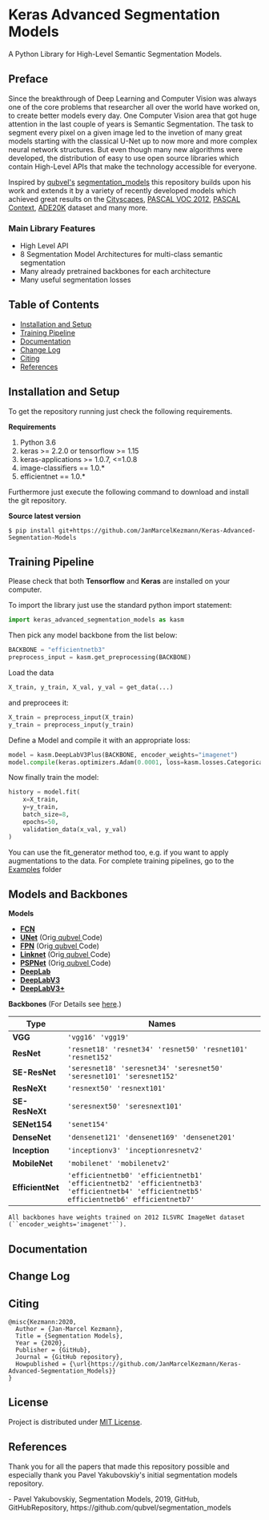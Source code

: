 # Keras Advanced Segmentation Models
A Python Library for High-Level Semantic Segmentation Models.

## Preface
<p>Since the breakthrough of Deep Learning and Computer Vision was always one of the core problems that researcher all over the world have worked on, to create better models every day. One Computer Vision area that got huge attention in the last couple of years is Semantic Segmentation. The task to segment every pixel on a given image led to the invetion of many great models starting with the classical U-Net up to now more and more complex neural network structures. But even though many new algorithms were developed, the distribution of easy to use open source libraries which contain High-Level APIs that make the technology accessible for everyone.</p>
<p>Inspired by <a href="https://github.com/qubvel">qubvel's</a> <a href="https://github.com/qubvel/segmentation_models">segmentation_models</a> this repository builds upon his work and extends it by a variety of recently developed models which achieved great results on the <a href="https://www.cityscapes-dataset.com/">Cityscapes</a>, <a href="http://host.robots.ox.ac.uk/pascal/VOC/voc2012/">PASCAL VOC 2012</a>, <a href="https://cs.stanford.edu/~roozbeh/pascal-context/">PASCAL Context</a>, <a href="https://groups.csail.mit.edu/vision/datasets/ADE20K/">ADE20K</a> dataset and many more.</p>

### Main Library Features
- High Level API
- 8 Segmentation Model Architectures for multi-class semantic segmentation
- Many already pretrained backbones for each architecture
- Many useful segmentation losses

## Table of Contents

 - [Installation and Setup](#installation-and-setup)
 - [Training Pipeline](#training-pipeline)
 - [Documentation](#documentation)
 - [Change Log](#change-log)
 - [Citing](#citing)
 - [References](#references)

## Installation and Setup

<p>To get the repository running just check the following requirements.</p>

**Requirements**
1) Python 3.6
2) keras >= 2.2.0 or tensorflow >= 1.15
3) keras-applications >= 1.0.7, <=1.0.8
4) image-classifiers == 1.0.*
5) efficientnet == 1.0.*

<p>Furthermore just execute the following command to download and install the git repository.</p>

**Source latest version**

    $ pip install git+https://github.com/JanMarcelKezmann/Keras-Advanced-Segmentation-Models

## Training Pipeline

Please check that both **Tensorflow** and **Keras** are installed on your computer.

To import the library just use the standard python import statement:

   
```python
import keras_advanced_segmentation_models as kasm
```
      
Then pick any model backbone from the list below:

```python
BACKBONE = "efficientnetb3"
preprocess_input = kasm.get_preprocessing(BACKBONE)
```

Load the data

```python
X_train, y_train, X_val, y_val = get_data(...)
```

and preprocees it:
    
```python
X_train = preprocess_input(X_train)
y_train = preprocess_input(y_train)
```

Define a Model and compile it with an appropriate loss:
 
```python
model = kasm.DeepLabV3Plus(BACKBONE, encoder_weights="imagenet")
model.compile(keras.optimizers.Adam(0.0001, loss=kasm.losses.CategoricalFocalLoss, kasm.metrics.IOUScore(threshold=0.5))
```

Now finally train the model:

```python
history = model.fit(
    x=X_train,
    y=y_train,
    batch_size=8,
    epochs=50,
    validation_data(x_val, y_val)
)
```
 
You can use the fit_generator method too, e.g. if you want to apply augmentations to the data.
For complete training pipelines, go to the <a href="https://github.com/JanMarcelKezmann/Keras-Advanced-Segmentation-Models/blob/master/examples">Examples</a> folder
## Models and Backbones

**Models**

- **<a href="https://arxiv.org/pdf/1411.4038.pdf">FCN</a>**
- **<a href="https://arxiv.org/abs/1505.04597">UNet</a>** (Orig<a href=""> qubvel </a>Code)
- **<a href="http://presentations.cocodataset.org/COCO17-Stuff-FAIR.pdf">FPN</a>** (Orig<a href=""> qubvel </a>Code)
- **<a href="https://arxiv.org/abs/1707.03718">Linknet</a>** (Orig<a href=""> qubvel </a>Code)
- **<a href="https://arxiv.org/abs/1612.01105">PSPNet</a>** (Orig<a href=""> qubvel </a>Code)
- **<a href="https://arxiv.org/pdf/1606.00915.pdf">DeepLab</a>**
- **<a href="https://arxiv.org/pdf/1706.05587.pdf">DeepLabV3</a>**
- **<a href="https://arxiv.org/pdf/1802.02611.pdf">DeepLabV3+</a>**
    
**Backbones**
(For Details see <a href="">here</a>.)

|Type         | Names |
|-------------|-------|
|**VGG**          | ``'vgg16' 'vgg19'``|
|**ResNet**       | ``'resnet18' 'resnet34' 'resnet50' 'resnet101' 'resnet152'``|
|**SE-ResNet**    | ``'seresnet18' 'seresnet34' 'seresnet50' 'seresnet101' 'seresnet152'``|
|**ResNeXt**      | ``'resnext50' 'resnext101'``|
|**SE-ResNeXt**   | ``'seresnext50' 'seresnext101'``|
|**SENet154**     | ``'senet154'``|
|**DenseNet**     | ``'densenet121' 'densenet169' 'densenet201'``| 
|**Inception**    | ``'inceptionv3' 'inceptionresnetv2'``|
|**MobileNet**    | ``'mobilenet' 'mobilenetv2'``|
|**EfficientNet** | ``'efficientnetb0' 'efficientnetb1' 'efficientnetb2' 'efficientnetb3' 'efficientnetb4' 'efficientnetb5' efficientnetb6' efficientnetb7'``|
    

    All backbones have weights trained on 2012 ILSVRC ImageNet dataset (``encoder_weights='imagenet'``). 

## Documentation

## Change Log

## Citing

    @misc{Kezmann:2020,
      Author = {Jan-Marcel Kezmann},
      Title = {Segmentation Models},
      Year = {2020},
      Publisher = {GitHub},
      Journal = {GitHub repository},
      Howpublished = {\url{https://github.com/JanMarcelKezmann/Keras-Advanced-Segmentation_Models}}
    } 
    
## License

Project is distributed under <a href="https://github.com/JanMarcelKezmann/Keras-Advanced-Segmentation-Models/blob/master/LICENSE">MIT License</a>.

## References
<p>Thank you for all the papers that made this repository possible and especially thank you Pavel Yakubovskiy's initial segmentation models repository.</p>
- Pavel Yakubovskiy, Segmentation Models, 2019, GitHub, GitHubRepository, https://github.com/qubvel/segmentation_models
